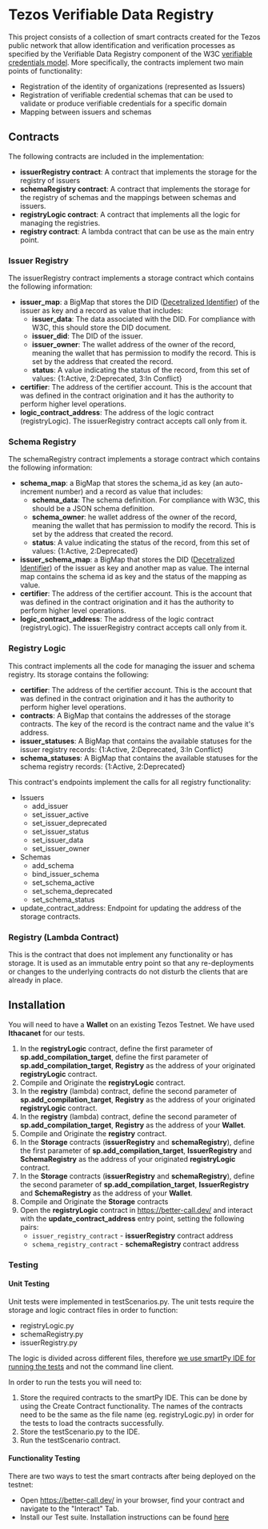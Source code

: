 # Tezos Verifiable Data Registry
This project consists of a collection of smart contracts created for the Tezos public network that allow identification and verification processes as specified by the Verifiable Data Registry component of the W3C [verifiable credentials model](https://www.w3.org/TR/vc-data-model/).
More specifically, the contracts implement two main points of functionality:
- Registration of the identity of organizations (represented as Issuers)
- Registration of verifiable credential schemas that can be used to validate or produce verifiable credentials for a specific domain
- Mapping between issuers and schemas

## Contracts
The following contracts are included in the implementation:

- **issuerRegistry contract**: A contract that implements the storage for the registry of issuers
- **schemaRegistry contract**: A contract that implements the storage for the registry of schemas and the mappings between schemas and issuers.
- **registryLogic contract**: A contract that implements all the logic for managing the registries.
- **registry contract**: A lambda contract that can be use as the main entry point.

### Issuer Registry
The issuerRegistry contract implements a storage contract which contains the following information:
- **issuer_map**:  a BigMap that stores the DID ([Decetralized Identifier](https://www.w3.org/TR/did-core/)) of the issuer as key and a record as value that includes:
  - **issuer_data**: The data associated with the DID. For compliance with W3C, this should store the DID document.
  - **issuer_did**: The DID of the issuer.
  - **issuer_owner**: The wallet address of the owner of the record, meaning the wallet that has permission to modify the record. This is set by the address that created the record.
  - **status**: A value indicating the status of the record, from this set of values: {1:Active, 2:Deprecated, 3:In Conflict}
- **certifier**: The address of the certifier account. This is the account that was defined in the contract origination and it has the authority to perform higher level operations.
- **logic_contract_address**: The address of the logic contract (registryLogic). The issuerRegistry contract accepts call only from it.

### Schema Registry
The schemaRegistry contract implements a storage contract which contains the following information:
- **schema_map**: a BigMap that stores the schema_id as key (an auto-increment number) and a record as value that includes:
  - **schema_data**: The schema definition. For compliance with W3C, this should be a JSON schema definition.
  - **schema_owner**: he wallet address of the owner of the record, meaning the wallet that has permission to modify the record. This is set by the address that created the record.
  - **status**: A value indicating the status of the record, from this set of values: {1:Active, 2:Deprecated}
- **issuer_schema_map**: a BigMap that stores the DID ([Decetralized Identifier](https://www.w3.org/TR/did-core/)) of the issuer as key and another map as value. The internal map contains the schema id as key and the status of the mapping as value.
- **certifier**: The address of the certifier account. This is the account that was defined in the contract origination and it has the authority to perform higher level operations.
- **logic_contract_address**: The address of the logic contract (registryLogic). The issuerRegistry contract accepts call only from it.

### Registry Logic
This contract implements all the code for managing the issuer and schema registry.
Its storage contains the following:
- **certifier**: The address of the certifier account. This is the account that was defined in the contract origination and it has the authority to perform higher level operations.
- **contracts**:  A BigMap that contains the addresses of the storage contracts. The key of the record is the contract name and the value it's address.
- **issuer_statuses**: A BigMap that contains the available statuses for the issuer registry records: {1:Active, 2:Deprecated, 3:In Conflict}
- **schema_statuses**: A BigMap that contains the available statuses for the schema registry records: {1:Active, 2:Deprecated}

This contract's endpoints implement the calls for all registry functionality:
- Issuers
  - add_issuer
  - set_issuer_active
  - set_issuer_deprecated
  - set_issuer_status
  - set_issuer_data
  - set_issuer_owner
- Schemas
  - add_schema
  - bind_issuer_schema
  - set_schema_active
  - set_schema_deprecated
  - set_schema_status
- update_contract_address: Endpoint for updating the address of the storage contracts.

### Registry (Lambda Contract)
This is the contract that does not implement any functionality or has storage. It is used as an immutable entry point so that any re-deployments or changes to the underlying contracts do not disturb the clients that are already in place.

## Installation

You will need to have a **Wallet** on an existing Tezos Testnet. We have used **Ithacanet** for our tests.

1. In the **registryLogic** contract, define the first parameter of **sp.add_compilation_target**, define the first parameter of **sp.add_compilation_target**, **Registry** as the address of your originated **registryLogic** contract.
2. Compile and Originate the **registryLogic** contract.
3. In the **registry** (lambda) contract, define the second parameter of **sp.add_compilation_target**, **Registry** as the address of your originated **registryLogic** contract.
3. In the **registry** (lambda) contract, define the second parameter of **sp.add_compilation_target**, **Registry** as the address of your **Wallet**.
2. Compile and Originate the **registry** contract.
4. In the **Storage** contracts (**issuerRegistry** and **schemaRegistry**), define the first parameter of **sp.add_compilation_target**, **IssuerRegistry** and **SchemaRegistry** as the address of your originated **registryLogic** contract.
5. In the **Storage** contracts (**issuerRegistry** and **schemaRegistry**), define the second parameter of **sp.add_compilation_target**, **IssuerRegistry** and **SchemaRegistry** as the address of your **Wallet**.
6. Compile and Originate the **Storage** contracts
7. Open the **registryLogic** contract in https://better-call.dev/ and interact with the **update_contract_address** entry point, setting the following pairs:
   - `issuer_registry_contract` - **issuerRegistry** contract address
   - `schema_registry_contract` - **schemaRegistry** contract address

### Testing
#### Unit Testing
Unit tests were implemented in testScenarios.py. The unit tests require the storage and logic contract files in order to function:


- registryLogic.py
- schemaRegistry.py
- issuerRegistry.py

The logic is divided across different files, therefore <ins>we use [smartPy IDE](https://smartpy.io/ide) for running the tests</ins>  and not the command line client.

In order to run the tests you will need to:
1. Store the required contracts to the smartPy IDE. This can be done by using the Create Contract functionality. The names of the contracts need to be the same as the file name (eg. registryLogic.py) in order for the tests to load the contracts successfully.
2. Store the testScenario.py to the IDE.
3. Run the testScenario contract.

#### Functionality Testing
There are two ways to test the smart contracts after being deployed on the testnet:
- Open https://better-call.dev/ in your browser, find your contract and navigate to the "Interact" Tab.
- Install our Test suite. Installation instructions can be found [here](https://github.com/compellio/tz-verifiable-data-registry/tree/testnet/test-suite)
